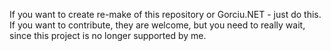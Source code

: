If you want to create re-make of this repository or Gorciu.NET - just do this. If you want to contribute, they are welcome, but you need to really wait, since this project is no longer supported by me.
